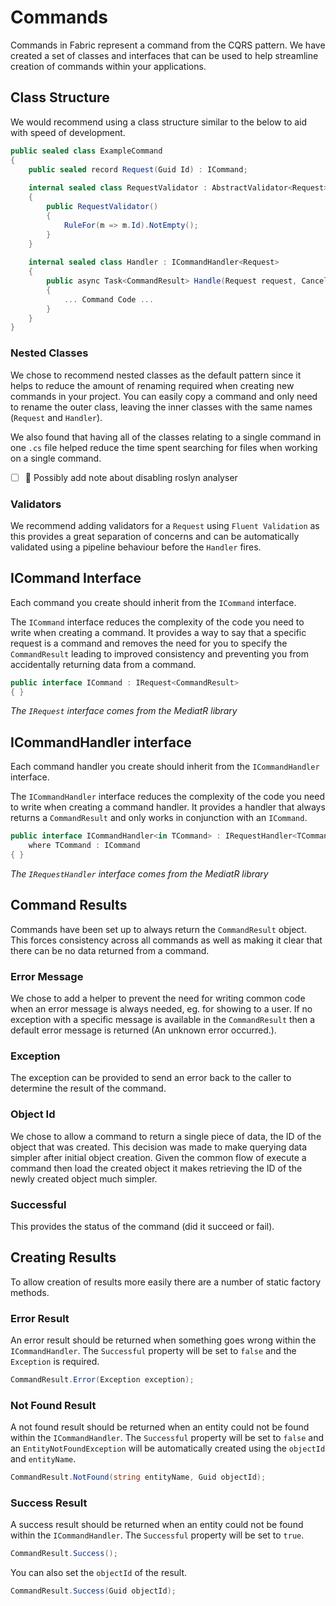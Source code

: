 # Commands
Commands in Fabric represent a command from the CQRS pattern. We have created a set of classes and interfaces that can be used to help streamline creation of commands within your applications.

## Class Structure
We would recommend using a class structure similar to the below to aid with speed of development.

```csharp
public sealed class ExampleCommand
{
    public sealed record Request(Guid Id) : ICommand;
    
    internal sealed class RequestValidator : AbstractValidator<Request>
    {
        public RequestValidator()
        {
            RuleFor(m => m.Id).NotEmpty();
        }
    }
    
    internal sealed class Handler : ICommandHandler<Request>
    {
        public async Task<CommandResult> Handle(Request request, CancellationToken cancellationToken)
        {
            ... Command Code ...
        }
    }
}
```

### Nested Classes
We chose to recommend nested classes as the default pattern since it helps to reduce the amount of renaming required when creating new commands in your project. You can easily copy a command and only need to rename the outer class, leaving the inner classes with the same names (`Request` and `Handler`).

We also found that having all of the classes relating to a single command in one `.cs` file helped reduce the time spent searching for files when working on a single command.

- [ ] 📝 Possibly add note about disabling roslyn analyser

### Validators
We recommend adding validators for a `Request` using `Fluent Validation` as this provides a great separation of concerns and can be automatically validated using a pipeline behaviour before the `Handler` fires.

## ICommand Interface
Each command you create should inherit from the `ICommand` interface. 

The `ICommand` interface reduces the complexity of the code you need to write when creating a command. It provides a way to say that a specific request is a command and removes the need for you to specify the `CommandResult` leading to improved consistency and preventing you from accidentally returning data from a command.

```csharp
public interface ICommand : IRequest<CommandResult>
{ }
```

_The `IRequest` interface comes from the MediatR library_

## ICommandHandler interface
Each command handler you create should inherit from the `ICommandHandler` interface.

The `ICommandHandler` interface reduces the complexity of the code you need to write when creating a command handler. It provides a handler that always returns a `CommandResult` and only works in conjunction with an `ICommand`. 

```csharp
public interface ICommandHandler<in TCommand> : IRequestHandler<TCommand, CommandResult>
    where TCommand : ICommand
{ }
```

_The `IRequestHandler` interface comes from the MediatR library_

## Command Results
Commands have been set up to always return the `CommandResult` object. This forces consistency across all commands as well as making it clear that there can be no data returned from a command.

### Error Message
We chose to add a helper to prevent the need for writing common code when an error message is always needed, eg. for showing to a user. If no exception with a specific message is available in the `CommandResult` then a default error message is returned (An unknown error occurred.).

### Exception
The exception can be provided to send an error back to the caller to determine the result of the command.

### Object Id
We chose to allow a command to return a single piece of data, the ID of the object that was created. This decision was made to make querying data simpler after initial object creation. Given the common flow of execute a command then load the created object it makes retrieving the ID of the newly created object much simpler.

### Successful
This provides the status of the command (did it succeed or fail).

## Creating Results
To allow creation of results more easily there are a number of static factory methods.

### Error Result
An error result should be returned when something goes wrong within the `ICommandHandler`. The `Successful` property will be set to `false` and the `Exception` is required.

```csharp
CommandResult.Error(Exception exception);
```

### Not Found Result
A not found result should be returned when an entity could not be found within the `ICommandHandler`. The `Successful` property will be set to `false` and an `EntityNotFoundException` will be automatically created using the `objectId` and `entityName`.

```csharp
CommandResult.NotFound(string entityName, Guid objectId);
```

### Success Result
A success result should be returned when an entity could not be found within the `ICommandHandler`. The `Successful` property will be set to `true`.

```csharp
CommandResult.Success();
```

You can also set the `objectId` of the result.

```csharp
CommandResult.Success(Guid objectId);
```
